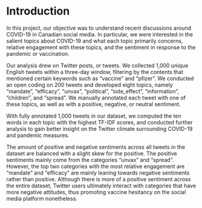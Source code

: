 # Introduction

In this project, our objective was to understand recent discussions around COVID-19 in Canadian social media. In particular, we were interested in the salient topics about COVID-19 and what each topic primarily concerns, relative engagement with these topics, and the sentiment in response to the pandemic or vaccination. 


Our analysis drew on Twitter posts, or tweets. We collected 1,000 unique English tweets within a three-day window, filtering by the contents that mentioned certain keywords such as “vaccine” and “pfizer”. We conducted an open coding on 200 tweets and developed eight topics, namely “mandate”, “efficacy”, “unvax”, “political”, “side\_effect”,  “information”, “children”, and “spread”. We manually annotated each tweet with one of these topics, as well as with a positive, negative, or neutral sentiment. 


With fully annotated 1,000 tweets in our dataset, we computed the ten words in each topic with the highest TF-IDF scores, and conducted further analysis to gain better insight on the Twitter climate surrounding COVID-19 and pandemic measures. 


The amount of positive and negative sentiments across all tweets in the dataset are balanced with a slight skew for the positive. The positive sentiments mainly come from the categories “unvax” and “spread”. However, the top two categories with the most relative engagement are “mandate” and “efficacy” are mainly leaning towards negative sentiments rather than positive. Although there is more of a positive sentiment across the entire dataset, Twitter users ultimately interact with categories that have more negative attitudes, thus promoting vaccine hesitancy on the social media platform nonetheless.